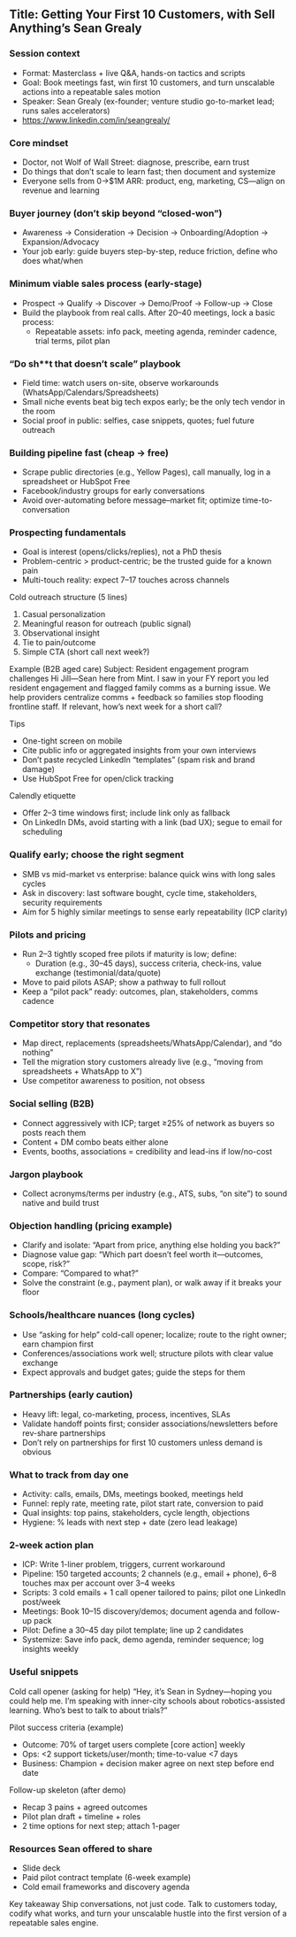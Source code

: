 ## Title: Getting Your First 10 Customers, with Sell Anything’s Sean Grealy 

### Session context

- Format: Masterclass + live Q&A, hands-on tactics and scripts
- Goal: Book meetings fast, win first 10 customers, and turn unscalable actions into a repeatable sales motion
- Speaker: Sean Grealy (ex-founder; venture studio go-to-market lead; runs sales accelerators)
- https://www.linkedin.com/in/seangrealy/

### Core mindset

- Doctor, not Wolf of Wall Street: diagnose, prescribe, earn trust
- Do things that don’t scale to learn fast; then document and systemize
- Everyone sells from 0→$1M ARR: product, eng, marketing, CS—align on revenue and learning

### Buyer journey (don’t skip beyond “closed-won”)

- Awareness → Consideration → Decision → Onboarding/Adoption → Expansion/Advocacy
- Your job early: guide buyers step-by-step, reduce friction, define who does what/when

### Minimum viable sales process (early-stage)

- Prospect → Qualify → Discover → Demo/Proof → Follow-up → Close
- Build the playbook from real calls. After 20–40 meetings, lock a basic process:
    - Repeatable assets: info pack, meeting agenda, reminder cadence, trial terms, pilot plan

### “Do sh\*\*t that doesn’t scale” playbook

- Field time: watch users on-site, observe workarounds (WhatsApp/Calendars/Spreadsheets)
- Small niche events beat big tech expos early; be the only tech vendor in the room
- Social proof in public: selfies, case snippets, quotes; fuel future outreach

### Building pipeline fast (cheap → free)

- Scrape public directories (e.g., Yellow Pages), call manually, log in a spreadsheet or HubSpot Free
- Facebook/industry groups for early conversations
- Avoid over-automating before message–market fit; optimize time-to-conversation

### Prospecting fundamentals

- Goal is interest (opens/clicks/replies), not a PhD thesis
- Problem-centric > product-centric; be the trusted guide for a known pain
- Multi-touch reality: expect 7–17 touches across channels

Cold outreach structure (5 lines)

1. Casual personalization
2. Meaningful reason for outreach (public signal)
3. Observational insight
4. Tie to pain/outcome
5. Simple CTA (short call next week?)

Example (B2B aged care) Subject: Resident engagement program challenges Hi Jill—Sean here from Mint. I saw in your FY report you led resident engagement and flagged family comms as a burning issue. We help providers centralize comms + feedback so families stop flooding frontline staff. If relevant, how’s next week for a short call?

Tips

- One-tight screen on mobile
- Cite public info or aggregated insights from your own interviews
- Don’t paste recycled LinkedIn “templates” (spam risk and brand damage)
- Use HubSpot Free for open/click tracking

Calendly etiquette

- Offer 2–3 time windows first; include link only as fallback
- On LinkedIn DMs, avoid starting with a link (bad UX); segue to email for scheduling

### Qualify early; choose the right segment

- SMB vs mid-market vs enterprise: balance quick wins with long sales cycles
- Ask in discovery: last software bought, cycle time, stakeholders, security requirements
- Aim for 5 highly similar meetings to sense early repeatability (ICP clarity)

### Pilots and pricing

- Run 2–3 tightly scoped free pilots if maturity is low; define:
    - Duration (e.g., 30–45 days), success criteria, check-ins, value exchange (testimonial/data/quote)
- Move to paid pilots ASAP; show a pathway to full rollout
- Keep a “pilot pack” ready: outcomes, plan, stakeholders, comms cadence

### Competitor story that resonates

- Map direct, replacements (spreadsheets/WhatsApp/Calendar), and “do nothing”
- Tell the migration story customers already live (e.g., “moving from spreadsheets + WhatsApp to X”)
- Use competitor awareness to position, not obsess

### Social selling (B2B)

- Connect aggressively with ICP; target ≥25% of network as buyers so posts reach them
- Content + DM combo beats either alone
- Events, booths, associations = credibility and lead-ins if low/no-cost

### Jargon playbook

- Collect acronyms/terms per industry (e.g., ATS, subs, “on site”) to sound native and build trust

### Objection handling (pricing example)

- Clarify and isolate: “Apart from price, anything else holding you back?”
- Diagnose value gap: “Which part doesn’t feel worth it—outcomes, scope, risk?”
- Compare: “Compared to what?”
- Solve the constraint (e.g., payment plan), or walk away if it breaks your floor

### Schools/healthcare nuances (long cycles)

- Use “asking for help” cold-call opener; localize; route to the right owner; earn champion first
- Conferences/associations work well; structure pilots with clear value exchange
- Expect approvals and budget gates; guide the steps for them

### Partnerships (early caution)

- Heavy lift: legal, co-marketing, process, incentives, SLAs
- Validate handoff points first; consider associations/newsletters before rev-share partnerships
- Don’t rely on partnerships for first 10 customers unless demand is obvious

### What to track from day one

- Activity: calls, emails, DMs, meetings booked, meetings held
- Funnel: reply rate, meeting rate, pilot start rate, conversion to paid
- Qual insights: top pains, stakeholders, cycle length, objections
- Hygiene: % leads with next step + date (zero lead leakage)

### 2-week action plan

- ICP: Write 1-liner problem, triggers, current workaround
- Pipeline: 150 targeted accounts; 2 channels (e.g., email + phone), 6–8 touches max per account over 3–4 weeks
- Scripts: 3 cold emails + 1 call opener tailored to pains; pilot one LinkedIn post/week
- Meetings: Book 10–15 discovery/demos; document agenda and follow-up pack
- Pilot: Define a 30–45 day pilot template; line up 2 candidates
- Systemize: Save info pack, demo agenda, reminder sequence; log insights weekly

### Useful snippets

Cold call opener (asking for help) “Hey, it’s Sean in Sydney—hoping you could help me. I’m speaking with inner-city schools about robotics-assisted learning. Who’s best to talk to about trials?”

Pilot success criteria (example)

- Outcome: 70% of target users complete [core action] weekly
- Ops: <2 support tickets/user/month; time-to-value <7 days
- Business: Champion + decision maker agree on next step before end date

Follow-up skeleton (after demo)

- Recap 3 pains + agreed outcomes
- Pilot plan draft + timeline + roles
- 2 time options for next step; attach 1-pager

### Resources Sean offered to share

- Slide deck
- Paid pilot contract template (6-week example)
- Cold email frameworks and discovery agenda

Key takeaway Ship conversations, not just code. Talk to customers today, codify what works, and turn your unscalable hustle into the first version of a repeatable sales engine.